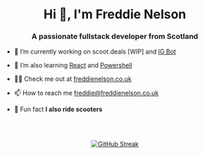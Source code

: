 <h1 align="center">Hi 👋, I'm Freddie Nelson</h1>
<h3 align="center">A passionate fullstack developer from Scotland</h3>

- 🔭 I’m currently working on scoot.deals [WIP] and [IG Bot](https://github.com/freddie-nelson/ig-bot)

- 🌱 I’m also learning [React](https://reactjs.org) and [Powershell](https://powershell.org)

- 👨‍💻 Check me out at [freddienelson.co.uk](https://freddienelson.co.uk)

- 📫 How to reach me [freddie@freddienelson.co.uk](mailto:freddie@freddienelson.co.uk)

- 🛴 Fun fact **I also ride scooters**

<br>
<br>
<div align="center">
  
[![GitHub Streak](https://github-readme-streak-stats.herokuapp.com?user=freddie-nelson&theme=tokyonight&date_format=j%20M%5B%20Y%5D)](https://git.io/streak-stats)

</div>


